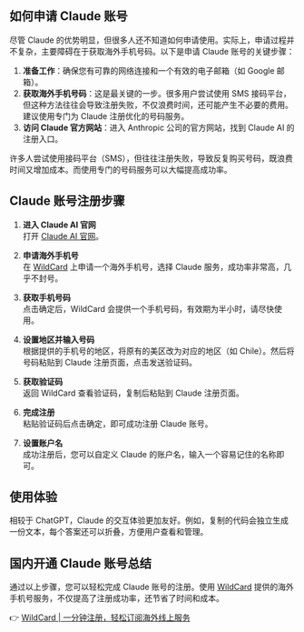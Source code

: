 ## 如何申请 Claude 账号

尽管 Claude 的优势明显，但很多人还不知道如何申请使用。实际上，申请过程并不复杂，主要障碍在于获取海外手机号码。以下是申请 Claude 账号的关键步骤：

1. **准备工作**：确保您有可靠的网络连接和一个有效的电子邮箱（如 Google 邮箱）。
2. **获取海外手机号码**：这是最关键的一步。很多用户尝试使用 SMS 接码平台，但这种方法往往会导致注册失败，不仅浪费时间，还可能产生不必要的费用。建议使用专门为 Claude 注册优化的号码服务。
3. **访问 Claude 官方网站**：进入 Anthropic 公司的官方网站，找到 Claude AI 的注册入口。

许多人尝试使用接码平台（SMS），但往往注册失败，导致反复购买号码，既浪费时间又增加成本。而使用专门的号码服务可以大幅提高成功率。

## Claude 账号注册步骤

1. **进入 Claude AI 官网**  
   打开 [Claude AI 官网](https://claude.ai/)。

2. **申请海外手机号**  
   在 [WildCard](https://bit.ly/bewildcard) 上申请一个海外手机号，选择 Claude 服务，成功率非常高，几乎不封号。

3. **获取手机号码**  
   点击确定后，WildCard 会提供一个手机号码，有效期为半小时，请尽快使用。

4. **设置地区并输入号码**  
   根据提供的手机号的地区，将原有的美区改为对应的地区（如 Chile）。然后将号码粘贴到 Claude 注册页面，点击发送验证码。

5. **获取验证码**  
   返回 WildCard 查看验证码，复制后粘贴到 Claude 注册页面。

6. **完成注册**  
   粘贴验证码后点击确定，即可成功注册 Claude 账号。

7. **设置账户名**  
   成功注册后，您可以自定义 Claude 的账户名，输入一个容易记住的名称即可。

## 使用体验

相较于 ChatGPT，Claude 的交互体验更加友好。例如，复制的代码会独立生成一份文本，每个答案还可以折叠，方便用户查看和管理。

## 国内开通 Claude 账号总结

通过以上步骤，您可以轻松完成 Claude 账号的注册。使用 [WildCard](https://bit.ly/bewildcard) 提供的海外手机号服务，不仅提高了注册成功率，还节省了时间和成本。

👉 [WildCard | 一分钟注册，轻松订阅海外线上服务](https://bit.ly/bewildcard)